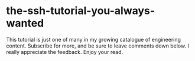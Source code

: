 # the-ssh-tutorial-you-always-wanted

This tutorial is just one of many in my growing catalogue of engineering content. Subscribe for more, and be sure to leave comments down below.  I really appreciate the feedback. Enjoy your read.
